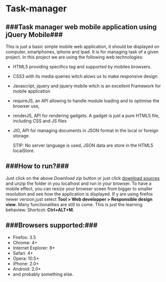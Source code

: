 Task-manager
============

###Task manager web mobile application using jQuery Mobile###
------------------------------------------------------------
This is just a basic simple mobile web application, it should be displayed on computer, smartphones, iphone and Ipad. It is for managing task of a given project.
In this project we are using the following web technologies:
- HTML5 providing specifics tag and supported by mobiles browsers.
- CSS3 with its media queries witch alows us to make responsive design
- Javascript, jquery and jquery mobile witch is an excellent Framework for mobile application
- requireJS, an API allowing to handle module loading and to optimise the browser use,
- renderJS, API for rendering gadgets. A gadget is just a pure HTML5 file, including CSS and JS files
- JIO, API for managing documents in JSON format in the local or foreign storage.

  STIP: No server language is used, JSON data are store in the HTML5 localStore. 
  
###How to run?###
---------------------------------------------------------------
 Just click on the above *Download zip* button or just click [download sources](https://github.com/marcellintabou/Task-manager/archive/master.zip) 
 and unzip the folder in you localhost and run in your browser. To have a mobile effect, you can resize your browser sceen from bigger to smaller
 resolution and see how the application is displayed. If y are using firefox newer version,just select __Tool > Web developper > Responsible design view__.
Many functionalities are still to come. This is just the learning behaview.  Shortcot: **Ctrl+ALT+M**. 

###Browsers supported:###
-----------------------------------------------------------------------
- Firefox: 3.5
- Chrome: 4+
- Internet Explorer: 8+
- Safari: 4+
- Opera: 10.5+
- iPhone: 2.0+
- Android: 2.0+
- and probably something else.
